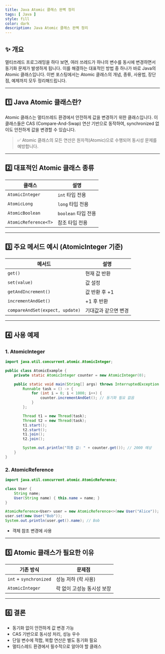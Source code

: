 ```yaml
---
title: Java Atomic 클래스 완벽 정리
tags: [ Java ]
style: fill
color: dark
description: Java Atomic 클래스 완벽 정리
---
```


## ✨ 개요

멀티쓰레드 프로그래밍을 하다 보면, 여러 쓰레드가 하나의 변수를 동시에 변경하면서 동기화 문제가 발생하게 됩니다. 
이를 해결하는 대표적인 방법 중 하나가 바로 Java의 Atomic 클래스입니다. 이번 포스팅에서는 Atomic 클래스의 개념, 종류, 사용법, 장단점, 예제까지 모두 정리해드립니다.

---

## 1️⃣ Java Atomic 클래스란?

Atomic 클래스는 멀티쓰레드 환경에서 안전하게 값을 변경하기 위한 클래스입니다.
이 클래스들은 CAS (Compare-And-Swap) 연산 기반으로 동작하여, synchronized 없이도 안전하게 값을 변경할 수 있습니다.
> ✅ Atomic 클래스의 모든 연산은 원자적(Atomic)으로 수행되어 동시성 문제를 예방합니다.

---

## 2️⃣ 대표적인 Atomic 클래스 종류

| 클래스                  | 설명              |
| -------------------- | --------------- |
| `AtomicInteger`      | `int` 타입 전용     |
| `AtomicLong`         | `long` 타입 전용    |
| `AtomicBoolean`      | `boolean` 타입 전용 |
| `AtomicReference<T>` | 참조 타입 전용        |

---

## 3️⃣ 주요 메서드 예시 (AtomicInteger 기준)

| 메서드                             | 설명          |
| ------------------------------- | ----------- |
| `get()`                         | 현재 값 반환     |
| `set(value)`                    | 값 설정        |
| `getAndIncrement()`             | 값 반환 후 +1   |
| `incrementAndGet()`             | +1 후 반환     |
| `compareAndSet(expect, update)` | 기대값과 같으면 변경 |

---

## 4️⃣ 사용 예제

### 1. AtomicInteger

```java
import java.util.concurrent.atomic.AtomicInteger;

public class AtomicExample {
    private static AtomicInteger counter = new AtomicInteger(0);

    public static void main(String[] args) throws InterruptedException {
        Runnable task = () -> {
            for (int i = 0; i < 1000; i++) {
                counter.incrementAndGet(); // 동기화 필요 없음
            }
        };

        Thread t1 = new Thread(task);
        Thread t2 = new Thread(task);
        t1.start();
        t2.start();
        t1.join();
        t2.join();

        System.out.println("최종 값: " + counter.get()); // 2000 예상
    }
}
```

### 2. AtomicReference

```java
import java.util.concurrent.atomic.AtomicReference;

class User {
    String name;
    User(String name) { this.name = name; }
}

AtomicReference<User> user = new AtomicReference<>(new User("Alice"));
user.set(new User("Bob"));
System.out.println(user.get().name); // Bob
```
- 객체 참조 변경에 사용

---

## 5️⃣ Atomic 클래스가 필요한 이유

| 기존 방식                  | 문제점             |
| ---------------------- | --------------- |
| `int` + `synchronized` | 성능 저하 (락 사용)    |
| `AtomicInteger`        | 락 없이 고성능 동시성 보장 |

---

## 6️⃣  결론

- 동기화 없이 안전하게 값 변경 가능
- CAS 기반으로 동시성 처리, 성능 우수
- 단일 변수에 적합, 복합 연산은 별도 동기화 필요
- 멀티스레드 환경에서 필수적으로 알아야 할 클래스